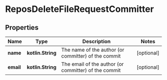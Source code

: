 
# ReposDeleteFileRequestCommitter

## Properties
Name | Type | Description | Notes
------------ | ------------- | ------------- | -------------
**name** | **kotlin.String** | The name of the author (or committer) of the commit |  [optional]
**email** | **kotlin.String** | The email of the author (or committer) of the commit |  [optional]



